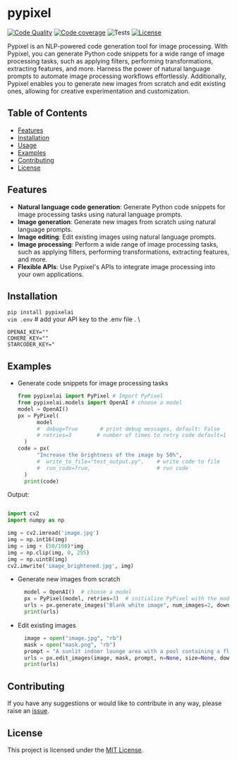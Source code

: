 # pypixel
[![Code Quality](https://github.com/navneetdesai/pypixel/actions/workflows/code-quality.yml/badge.svg)](https://github.com/navneetdesai/pypixel/actions/workflows/code-quality.yml)
[![Code coverage](https://img.shields.io/badge/codecoverage-73%25-green.svg)](#)
![Tests](https://img.shields.io/badge/Tests-40-blue)
[![License](https://img.shields.io/badge/license-MIT-blue.svg)](https://opensource.org/licenses/MIT)


Pypixel is an NLP-powered code generation tool for image processing.
With Pypixel, you can generate Python code snippets for a wide range
of image processing tasks, such as applying filters, performing transformations,
extracting features, and more. Harness the power of natural language prompts
to automate image processing workflows effortlessly.
Additionally, Pypixel enables you to generate new images from scratch and edit 
existing ones, allowing for creative experimentation and customization. 



## Table of Contents

- [Features](#features)
- [Installation](#installation)
- [Usage](#usage)
- [Examples](#examples)
- [Contributing](#contributing)
- [License](#license)

## Features

- **Natural language code generation**: Generate Python code snippets for image processing tasks using natural language prompts.
- **Image generation**: Generate new images from scratch using natural language prompts.
- **Image editing**: Edit existing images using natural language prompts.
- **Image processing**: Perform a wide range of image processing tasks, such as applying filters, performing transformations, extracting features, and more.
- **Flexible APIs**: Use Pypixel's APIs to integrate image processing into your own applications.


## Installation
`pip install pypixelai` \
`vim .env`  # add your API key to the .env file . \

```
OPENAI_KEY="" 
COHERE_KEY=""
STARCODER_KEY="
```


## Examples
- Generate code snippets for image processing tasks
  ```python
  from pypixelai import PyPixel # Import PyPixel
  from pypixelai.models import OpenAI # choose a model
  model = OpenAI()
  px = PyPixel(
        model
        #  debug=True       # print debug messages, default: False
        # retries=3        # number of times to retry code default=1
    )
  code = px(
        "Increase the brightness of the image by 50%",
        #  write_to_file="test_output.py",    # write code to file
        #  run_code=True,                     # run code
    )
    print(code)
  ```
Output:
```python

import cv2
import numpy as np

img = cv2.imread('image.jpg')
img = np.int16(img)
img = img + (50/100)*img
img = np.clip(img, 0, 255)
img = np.uint8(img)
cv2.imwrite('image_brightened.jpg', img)

```

- Generate new images from scratch
  ```python
    model = OpenAI()  # choose a model
    px = PyPixel(model, retries=3)  # initialize PyPixel with the model
    urls = px.generate_images("Blank white image", num_images=2, download=True)
    print(urls)
  ```


- Edit existing images
  ```python
    image = open("image.jpg", "rb")
    mask = open("mask.png", "rb")
    prompt = "A sunlit indoor lounge area with a pool containing a flamingo"
    urls = px.edit_images(image, mask, prompt, n=None, size=None, download=False)
    print(urls)
  ```


## Contributing

If you have any suggestions or would like to contribute in any way, please raise an [issue](https://github.com/navneetdesai/pypixel/issues).


## License

This project is licensed under the [MIT License](LICENSE).

